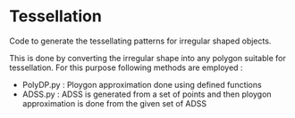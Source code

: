 # Tessellation

Code to generate the tessellating patterns for irregular shaped objects.

This is done by converting the irregular shape into any polygon suitable for tessellation.
For this purpose following methods are employed :

* PolyDP.py : Ploygon approximation done using defined functions
* ADSS.py : ADSS is generated from a set of points and then ploygon approximation is done from the given set of ADSS
